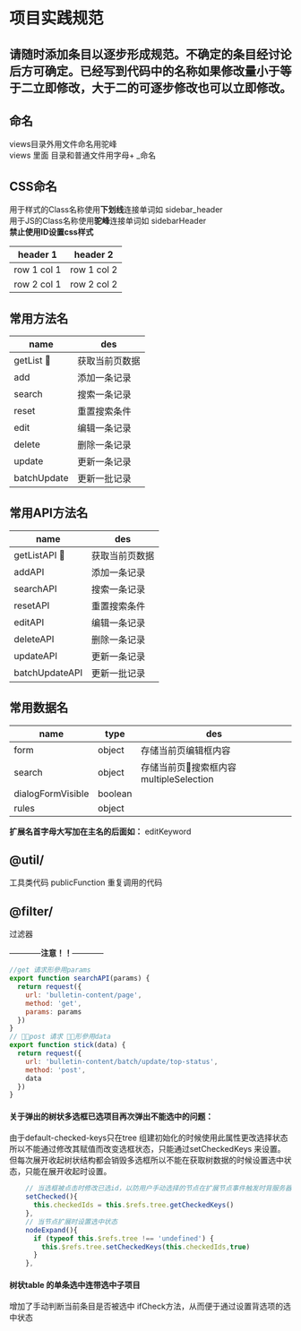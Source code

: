 # 项目实践规范

## 请随时添加条目以逐步形成规范。不确定的条目经讨论后方可确定。已经写到代码中的名称如果修改量小于等于二立即修改，大于二的可逐步修改也可以立即修改。

## 命名
views目录外用文件命名用驼峰   
views 里面 目录和普通文件用字母+ _命名  

## CSS命名
用于样式的Class名称使用**下划线**连接单词如 sidebar_header  
用于JS的Class名称使用**驼峰**连接单词如 sidebarHeader  
**禁止使用ID设置css样式**  

header 1 | header 2
---|---
row 1 col 1 | row 1 col 2
row 2 col 1 | row 2 col 2

## 常用方法名  
name | des
--- | ---
getList    | 获取当前页数据
add        | 添加一条记录
search     | 搜索一条记录
reset      | 重置搜索条件
edit       | 编辑一条记录
delete     | 删除一条记录
update     | 更新一条记录
batchUpdate | 更新一批记录

## 常用API方法名
 name        | des  
 -------------| -----
getListAPI    |获取当前页数据
addAPI        |添加一条记录
searchAPI     |搜索一条记录
resetAPI      |重置搜索条件
editAPI       |编辑一条记录
deleteAPI     |删除一条记录
updateAPI     |更新一条记录
batchUpdateAPI|更新一批记录

## 常用数据名
 name        | type           | des  
 ------------- |-------------| -----
 form      | object | 存储当前页编辑框内容 
 search      | object      |   存储当前页搜索框内容 multipleSelection | string 
dialogFormVisible | boolean 
rules | object |

**扩展名首字母大写加在主名的后面如：** editKeyword

## @util/
工具类代码
publicFunction 重复调用的代码

## @filter/
过滤器

————**注意！！**————
```js
//get 请求形參用params
export function searchAPI(params) {
  return request({
    url: 'bulletin-content/page',
    method: 'get',
    params: params
  })
}
// post 请求 形參用data 
export function stick(data) {
  return request({
    url: 'bulletin-content/batch/update/top-status',
    method: 'post',
    data
  })
}
```
 
#### 关于弹出的树状多选框已选项目再次弹出不能选中的问题：  
由于default-checked-keys只在tree 组建初始化的时候使用此属性更改选择状态所以不能通过修改其赋值而改变选框状态，只能通过setCheckedKeys 来设置。但每次展开收起树状结构都会销毁多选框所以不能在获取树数据的时候设置选中状态，只能在展开收起时设置。  
```js
    // 当选框被点击时修改已选id，以防用户手动选择的节点在扩展节点事件触发时背服务器节点选中状态替换
    setChecked(){
      this.checkedIds = this.$refs.tree.getCheckedKeys()
    },
    // 当节点扩展时设置选中状态
    nodeExpand(){
      if (typeof this.$refs.tree !== 'undefined') {
        this.$refs.tree.setCheckedKeys(this.checkedIds,true)
      }
    },

```

#### 树状table 的单条选中连带选中子项目
增加了手动判断当前条目是否被选中 ifCheck方法，从而便于通过设置背选项的选中状态

